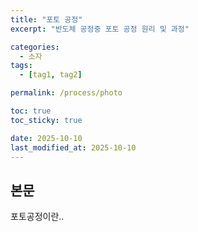 ```yaml
---
title: "포토 공정"
excerpt: "반도체 공정중 포토 공정 원리 및 과정"

categories:
  - 소자
tags:
  - [tag1, tag2]

permalink: /process/photo

toc: true
toc_sticky: true

date: 2025-10-10
last_modified_at: 2025-10-10
---
```


## 본문

포토공정이란..



